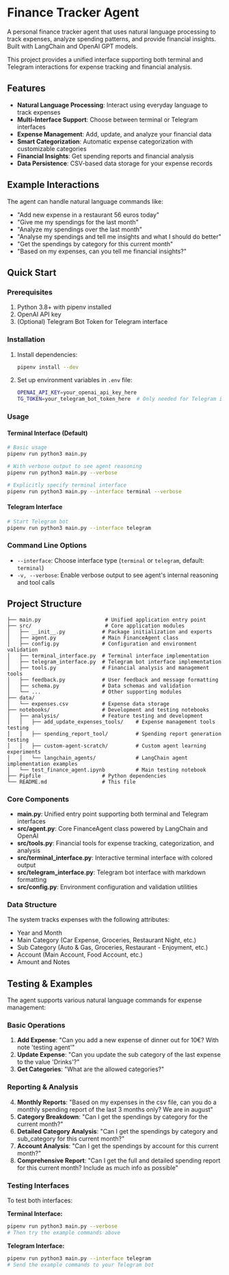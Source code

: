 
# Finance Tracker Agent

A personal finance tracker agent that uses natural language processing to track expenses, analyze spending patterns, and provide financial insights. Built with LangChain and OpenAI GPT models.

This project provides a unified interface supporting both terminal and Telegram interactions for expense tracking and financial analysis.

## Features

- **Natural Language Processing**: Interact using everyday language to track expenses
- **Multi-Interface Support**: Choose between terminal or Telegram interfaces
- **Expense Management**: Add, update, and analyze your financial data
- **Smart Categorization**: Automatic expense categorization with customizable categories
- **Financial Insights**: Get spending reports and financial analysis
- **Data Persistence**: CSV-based data storage for your expense records

## Example Interactions

The agent can handle natural language commands like:
- "Add new expense in a restaurant 56 euros today"
- "Give me my spendings for the last month" 
- "Analyze my spendings over the last month"
- "Analyse my spendings and tell me insights and what I should do better"
- "Get the spendings by category for this current month"
- "Based on my expenses, can you tell me financial insights?"

## Quick Start

### Prerequisites
1. Python 3.8+ with pipenv installed
2. OpenAI API key
3. (Optional) Telegram Bot Token for Telegram interface

### Installation
1. Install dependencies:
   ```bash
   pipenv install --dev
   ```

2. Set up environment variables in `.env` file:
   ```bash
   OPENAI_API_KEY=your_openai_api_key_here
   TG_TOKEN=your_telegram_bot_token_here  # Only needed for Telegram interface
   ```

### Usage

#### Terminal Interface (Default)
```bash
# Basic usage
pipenv run python3 main.py

# With verbose output to see agent reasoning
pipenv run python3 main.py --verbose

# Explicitly specify terminal interface
pipenv run python3 main.py --interface terminal --verbose
```

#### Telegram Interface
```bash
# Start Telegram bot
pipenv run python3 main.py --interface telegram
```

### Command Line Options
- `--interface`: Choose interface type (`terminal` or `telegram`, default: `terminal`)
- `-v, --verbose`: Enable verbose output to see agent's internal reasoning and tool calls
## Project Structure

```
├── main.py                     # Unified application entry point
├── src/                        # Core application modules
│   ├── __init__.py            # Package initialization and exports
│   ├── agent.py               # Main FinanceAgent class
│   ├── config.py              # Configuration and environment validation
│   ├── terminal_interface.py  # Terminal interface implementation
│   ├── telegram_interface.py  # Telegram bot interface implementation
│   ├── tools.py               # Financial analysis and management tools
│   ├── feedback.py            # User feedback and message formatting
│   ├── schema.py              # Data schemas and validation
│   └── ...                    # Other supporting modules
├── data/
│   └── expenses.csv           # Expense data storage
├── notebooks/                 # Development and testing notebooks
│   ├── analysis/              # Feature testing and development
│   │   ├── add_update_expenses_tools/    # Expense management tools testing
│   │   ├── spending_report_tool/         # Spending report generation testing  
│   │   ├── custom-agent-scratch/         # Custom agent learning experiments
│   │   └── langchain_agents/             # LangChain agent implementation examples
│   └── test_finance_agent.ipynb          # Main testing notebook
├── Pipfile                    # Python dependencies
└── README.md                  # This file
```

### Core Components

- **main.py**: Unified entry point supporting both terminal and Telegram interfaces
- **src/agent.py**: Core FinanceAgent class powered by LangChain and OpenAI
- **src/tools.py**: Financial tools for expense tracking, categorization, and analysis
- **src/terminal_interface.py**: Interactive terminal interface with colored output
- **src/telegram_interface.py**: Telegram bot interface with markdown formatting
- **src/config.py**: Environment configuration and validation utilities




### Data Structure
The system tracks expenses with the following attributes:
- Year and Month
- Main Category (Car Expense, Groceries, Restaurant Night, etc.)
- Sub Category (Auto & Gas, Groceries, Restaurant - Enjoyment, etc.)
- Account (Main Account, Food Account, etc.)
- Amount and Notes



## Testing & Examples

The agent supports various natural language commands for expense management:

### Basic Operations
1. **Add Expense**: "Can you add a new expense of dinner out for 10€? With note 'testing agent'"
2. **Update Expense**: "Can you update the sub category of the last expense to the value 'Drinks'?"
3. **Get Categories**: "What are the allowed categories?"

### Reporting & Analysis  
4. **Monthly Reports**: "Based on my expenses in the csv file, can you do a monthly spending report of the last 3 months only? We are in august"
5. **Category Breakdown**: "Can I get the spendings by category for the current month?"
6. **Detailed Category Analysis**: "Can I get the spendings by category and sub_category for this current month?"
7. **Account Analysis**: "Can I get the spendings by account for this current month?"
8. **Comprehensive Report**: "Can I get the full and detailed spending report for this current month? Include as much info as possible"

### Testing Interfaces

To test both interfaces:

**Terminal Interface:**
```bash
pipenv run python3 main.py --verbose
# Then try the example commands above
```

**Telegram Interface:**
```bash  
pipenv run python3 main.py --interface telegram
# Send the example commands to your Telegram bot
```